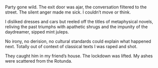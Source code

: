 Party gone wild.
The exit door was ajar,
the conversation filtered to the street.
The silent anger made me sick.
I couldn’t move or think.

I disliked dresses and cars
but reeled off the titles
of metaphysical novels,
reliving the past triumphs
with apathetic shrugs
and the impunity of the daydreamer,
sipped mint juleps.

No irony,
no derision,
no cultural standards
could explain
what happened next.
Totally out of context
of classical texts
I was raped and shot.

They caught him
in my friend’s house.
The lockdown was lifted.
My ashes were scattered
from the Rotunda.
